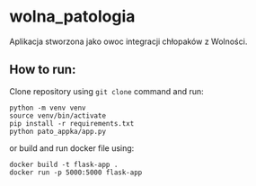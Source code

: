 # wolna_patologia

Aplikacja stworzona jako owoc integracji chłopaków z Wolności.


## How to run:

Clone repository using `git clone` command and run:
```
python -m venv venv
source venv/bin/activate
pip install -r requirements.txt
python pato_appka/app.py
```

or build and run docker file using:

```
docker build -t flask-app .
docker run -p 5000:5000 flask-app
```
